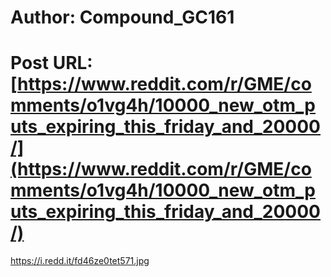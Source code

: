 # Author: Compound_GC161
# Post URL: [https://www.reddit.com/r/GME/comments/o1vg4h/10000_new_otm_puts_expiring_this_friday_and_20000/](https://www.reddit.com/r/GME/comments/o1vg4h/10000_new_otm_puts_expiring_this_friday_and_20000/)


https://i.redd.it/fd46ze0tet571.jpg